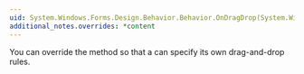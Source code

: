 ```yaml
---
uid: System.Windows.Forms.Design.Behavior.Behavior.OnDragDrop(System.Windows.Forms.Design.Behavior.Glyph,System.Windows.Forms.DragEventArgs)
additional_notes.overrides: *content
---
```


<p>You can override the <xref href="System.Windows.Forms.Design.Behavior.Behavior.OnDragDrop(System.Windows.Forms.Design.Behavior.Glyph,System.Windows.Forms.DragEventArgs)"></xref> method so that a <xref href="System.Windows.Forms.Design.Behavior.Behavior"></xref> can specify its own drag-and-drop rules.</p>


